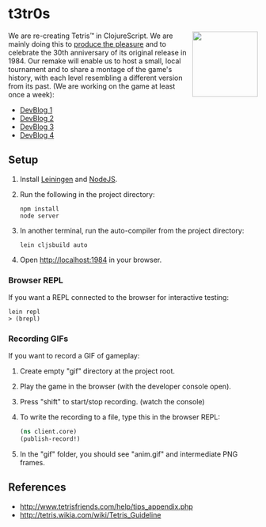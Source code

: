 # t3tr0s

<img src="http://i.imgur.com/eq19e4b.gif" align="right" width="132px">

We are re-creating Tetris™ in ClojureScript.  We are mainly doing this to
[produce the pleasure](http://youtu.be/nTDRY8aPy7c?t=3m14s) and to celebrate
the 30th anniversary of its original release in 1984.  Our remake will enable
us to host a small, local tournament and to share a montage of the game's
history, with each level resembling a different version from its past.  (We are
working on the game at least once a week):

- [DevBlog 1](devblog/day01.md)
- [DevBlog 2](devblog/day02.md)
- [DevBlog 3](devblog/day03.md)
- [DevBlog 4](devblog/day04.md)

## Setup

1. Install [Leiningen](http://leiningen.org/) and [NodeJS](http://nodejs.org/).
1. Run the following in the project directory:

    ```
    npm install
    node server
    ```

1. In another terminal, run the auto-compiler from the project directory:

    ```
    lein cljsbuild auto
    ```

1. Open <http://localhost:1984> in your browser.

### Browser REPL

If you want a REPL connected to the browser for interactive testing:

```
lein repl
> (brepl)
```

### Recording GIFs

If you want to record a GIF of gameplay:

1. Create empty "gif" directory at the project root.
1. Play the game in the browser (with the developer console open).
1. Press "shift" to start/stop recording. (watch the console)
1. To write the recording to a file, type this in the browser REPL:

    ```clj
    (ns client.core)
    (publish-record!)
    ```

1. In the "gif" folder, you should see "anim.gif" and intermediate PNG frames.

## References

- <http://www.tetrisfriends.com/help/tips_appendix.php>
- <http://tetris.wikia.com/wiki/Tetris_Guideline>

